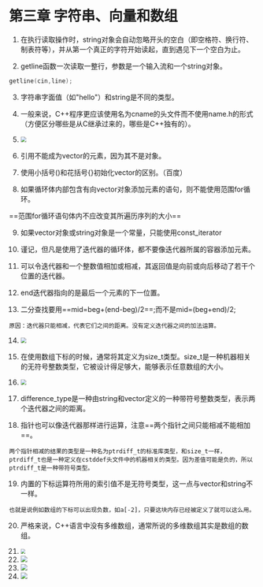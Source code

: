 # 第三章 字符串、向量和数组

1. 在执行读取操作时，string对象会自动忽略开头的空白（即空格符、换行符、制表符等），并从第一个真正的字符开始读起，直到遇见下一个空白为止。

2.  getline函数一次读取一整行，参数是一个输入流和一个string对象。

   ```cpp
   getline(cin,line);
   ```

3. 字符串字面值（如"hello"）和string是不同的类型。 

4.  一般来说，C++程序更应该使用名为cname的头文件而不使用name.h的形式（方便区分哪些是从C继承过来的，哪些是C++独有的）。

5.  <img src="D:\GitHub\CppPrimer5th\第三章 字符串、向量和数组\pic\pic1.png" style="zoom: 67%;" />

6.  引用不能成为vector的元素，因为其不是对象。

7.  使用小括号()和花括号{}初始化vector的区别。（百度）

8.  如果循环体内部包含有向vector对象添加元素的语句，则不能使用范围for循环。

   ==范围for循环语句体内不应改变其所遍历序列的大小==

9.  如果vector对象或string对象是一个常量，只能使用const_iterator

10.  谨记，但凡是使用了迭代器的循环体，都不要像迭代器所属的容器添加元素。

11.   可以令迭代器和一个整数值相加或相减，其返回值是向前或向后移动了若干个位置的迭代器。

12.  end迭代器指向的是最后一个元素的下一位置。

13.  二分查找要用==mid=beg+(end-beg)/2==;而不是mid=(beg+end)/2;

    原因：迭代器只能相减，代表它们之间的距离。没有定义迭代器之间的加法运算。

14.  <img src="D:\GitHub\CppPrimer5th\第三章 字符串、向量和数组\pic\pic2.png" style="zoom: 67%;" />

15.  在使用数组下标的时候，通常将其定义为size_t类型。size_t是一种机器相关的无符号整数类型，它被设计得足够大，能够表示任意数组的大小。

16.  <img src="D:\GitHub\CppPrimer5th\第三章 字符串、向量和数组\pic\pic3.png" style="zoom: 67%;" />

17.  difference_type是一种由string和vector定义的一种带符号整数类型，表示两个迭代器之间的距离。

18.  指针也可以像迭代器那样进行运算，注意==两个指针之间只能相减不能相加==。

    两个指针相减的结果的类型是一种名为ptrdiff_t的标准库类型，和size_t一样，ptrdiff_t也是一种定义在cstddef头文件中的机器相关的类型。因为差值可能是负的，所以ptrdiff_t是一种带符号类型。

19.  内置的下标运算符所用的索引值不是无符号类型，这一点与vector和string不一样。

    也就是说例如数组的下标可以出现负数，如a[-2]，只要这块内存已经被定义了就可以这么用。

20.  严格来说，C++语言中没有多维数组，通常所说的多维数组其实是数组的数组。

21.  <img src="D:\GitHub\CppPrimer5th\第三章 字符串、向量和数组\pic\pic4.png" style="zoom: 60%;" />

22.  <img src="D:\GitHub\CppPrimer5th\第三章 字符串、向量和数组\pic\pic5.png" style="zoom:80%;" />

23.  <img src="D:\GitHub\CppPrimer5th\第三章 字符串、向量和数组\pic\pic6.png" style="zoom:80%;" />

24.  <img src="D:\GitHub\CppPrimer5th\第三章 字符串、向量和数组\pic\pic7.png" style="zoom:80%;" />